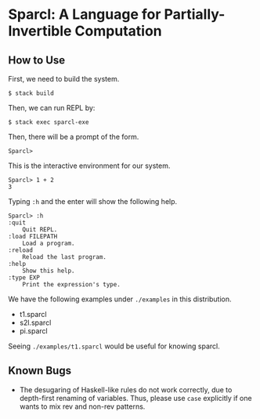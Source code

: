 Sparcl: A Language for Partially-Invertible Computation
=======================================================

How to Use
----------

First, we need to build the system.

    $ stack build
    
Then, we can run REPL by:

    $ stack exec sparcl-exe
    
Then, there will be a prompt of the form. 

    Sparcl> 

This is the interactive environment for our system. 

    Sparcl> 1 + 2 
    3 
    
Typing `:h` and the enter will show the following help.

    Sparcl> :h
    :quit
        Quit REPL.
    :load FILEPATH
        Load a program.
    :reload
        Reload the last program.
    :help
        Show this help.
    :type EXP
        Print the expression's type.

We have the following examples under `./examples` in this distribution. 

  * t1.sparcl
  * s2l.sparcl
  * pi.sparcl 
  
Seeing `./examples/t1.sparcl` would be useful for knowing sparcl.


Known Bugs 
----------

* The desugaring of Haskell-like rules do not work correctly, due to
  depth-first renaming of variables. Thus, please use `case` explicitly 
  if one wants to mix rev and non-rev patterns. 
  
